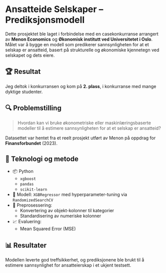 # Ansatteide Selskaper – Prediksjonsmodell

Dette prosjektet ble laget i forbindelse med en casekonkurranse arrangert av **Menon Economics** og **Økonomisk institutt ved Universitetet i Oslo**. Målet var å bygge en modell som predikerer sannsynligheten for at et selskap er ansatteid, basert på strukturelle og økonomiske kjennetegn ved selskapet og dets eiere.

## 🏆 Resultat

Jeg deltok i konkurransen og kom på **2. plass**, i konkurranse med mange dyktige studenter.

## 🔍 Problemstilling

> Hvordan kan vi bruke økonometriske eller maskinlæringsbaserte modeller til å estimere sannsynligheten for at et selskap er ansatteid?

Datasettet var hentet fra et reelt prosjekt utført av Menon på oppdrag for **Finansforbundet** (2023).

## 🔧 Teknologi og metode

- 📦 Python
  - `xgboost`
  - `pandas`
  - `scikit-learn`
- 🧠 Modell: `XGBRegressor` med hyperparameter-tuning via `RandomizedSearchCV`
- 🧼 Preprosessering:
  - Konvertering av objekt-kolonner til kategorier
  - Standardisering av numeriske kolonner
- 📈 Evaluering:
  - Mean Squared Error (MSE)



## 📊 Resultater

Modellen leverte god treffsikkerhet, og prediksjonene ble brukt til å estimere sannsynlighet for ansatteierskap i et ukjent testsett.

